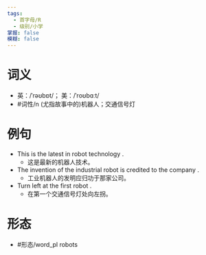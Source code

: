 ```yaml
---
tags:
  - 首字母/R
  - 级别/小学
掌握: false
模糊: false
---
```

# 词义
- 英：/ˈrəʊbɒt/； 美：/ˈroʊbɑːt/
- #词性/n  (尤指故事中的)机器人；交通信号灯
# 例句
- This is the latest in robot technology .
	- 这是最新的机器人技术。
- The invention of the industrial robot is credited to the company .
	- 工业机器人的发明应归功于那家公司。
- Turn left at the first robot .
	- 在第一个交通信号灯处向左拐。
# 形态
- #形态/word_pl robots
